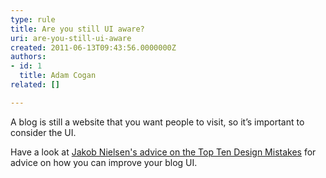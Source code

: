 ```yaml
---
type: rule
title: Are you still UI aware?
uri: are-you-still-ui-aware
created: 2011-06-13T09:43:56.0000000Z
authors:
- id: 1
  title: Adam Cogan
related: []

---
```




<span class='intro'> <p>A blog is still a website that you want people to visit, so it’s important to consider the UI.</p> </span>

<p>​Have a look at <a href="http&#58;//www.nngroup.com/articles/weblog-usability-top-ten-mistakes/">
      Jakob Nielsen's advice on the Top Ten Design Mistakes</a> for advice on how you can improve your blog UI.</p>


